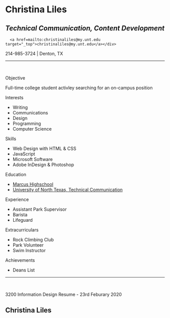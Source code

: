 <html lang="en">
<head>
    <meta charset="UTF-8">
    <meta name="viewport" content="width=device-width, initial-scale=1.0">
    <link href="style.css" rel="stylesheet">
</head>
<body>
        <div id="header"></div>
        <div class="left"></div>
        <div class="stuff">
  <br><br>

  <h1>Christina Liles</h1>
  <h2><i>Technical Communication, Content Development</i></h2>

  <div class="info_1">
      <div class ="email_1">
          
      <a href=mailto:christinaliles@my.unt.edu target="_top">christinaliles@my.unt.edu</a></div>
      

    
 <p>214-985-3724 | Denton, TX</p>
</div>
  <hr />
  <br>

  <p class="head">Objective</p>
  <div class="objective_1">
    <p>Full-time college student activley searching for an on-campus position </p>
  </div>

  <p class="head">Interests</p>
  <div class="list_1">
    <ul>
      <li>Writing</li>
      <li>Communications</li>
      <li>Design</li>
      <li>Programming</li>
      <li>Computer Science</li>
    </ul>
  </div>

  <p class="head">Skills</p>
  <div class="list_2">
    <ul>
      <li>Web Design with HTML & CSS</li>
      <li>JavaScript</li>
      <li>Microsoft Software</li>
      <li>Adobe InDesign & Photoshop</li>
    </ul>
  </div>

  <p class="head">Education</p>
  <div class="list_3">
    <ul>
      <a href="https://www.lisd.net/mhs">
        <li>Marcus Highschool</li>
      </a>
      <!--Link-->
      <a href="https://techcomm.unt.edu/">
        <li>University of North Texas, Technical Communication</li>
      </a>
    </ul>
  </div>

  <p class="head">Experience</p>
  <div class="list_4">
    <ul>
      <li>Assistant Park Supervisor</li>
      <li>Barista</li>
      <li>Lifeguard</li>
    </ul>
  </div>

  <p class="head">Extracurriculars</p>
  <div class="list_5">
    <ul>
      <li>Rock Climbing Club</li>
      <li>Park Volunteer</li>
      <li>Swim Instructor</li>
    </ul>
  </div>

  <p class="head">Achievements</p>
  <div class="list_6">
    <ul>
      <li>Deans List</li>
    </ul>
  </div>

  <hr />
  <br>

  <span class="nowrap">3200 Information Design Resume -</span>
  <span class="nowrap">23rd Feburary 2020</span>

<div class="footer">
  <h2 id="name">Christina Liles</h2>
</div>
